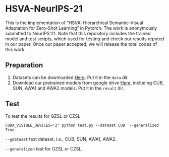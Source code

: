# HSVA-NeurIPS-21
This is the implementation of “HSVA: Hierarchical Semantic-Visual Adaptation for Zero-Shot Learning” in Pytorch. The work is anonymously submitted to NeurIPS'21.
Note that this repository includes the trained model and test scripts, which used for testing and check our results repoted in our paper. Once our paper accepted, we will release the total codes of this work.

## Preparation
1. Datasets can be downloaded [Here](https://datasets.d2.mpi-inf.mpg.de/xian/xlsa17.zip).  Put it in the `data` dir.
2. Download our pretrained models from google drive [Here](https://drive.google.com/drive/folders/1h_hX114jLEa2ah5k1_Yp1nPoclinuRCw?usp=sharing), including CUB, SUN, AWA1 and AWA2 models. Put it in the `result` dir.

## Test
To test the results for GZSL or CZSL
```
CUDA_VISIBLE_DEVICES="2" python test.py --dataset CUB  --generalized True
```
`--gdataset` test dataset, i.e., CUB, SUN, AWA1, AWA2.

`--generalized` test for GZSL or CZSL.
 

